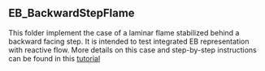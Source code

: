 ## EB\_BackwardStepFlame

This folder implement the case of a laminar flame stabilized behind a backward facing step. It is intended to test integrated EB representation with reactive flow. More details on this case and step-by-step instructions can be found in this [tutorial](https://amrex-combustion.github.io/PeleLMeX/manual/html/Tutorials_BFSFlame.html)
